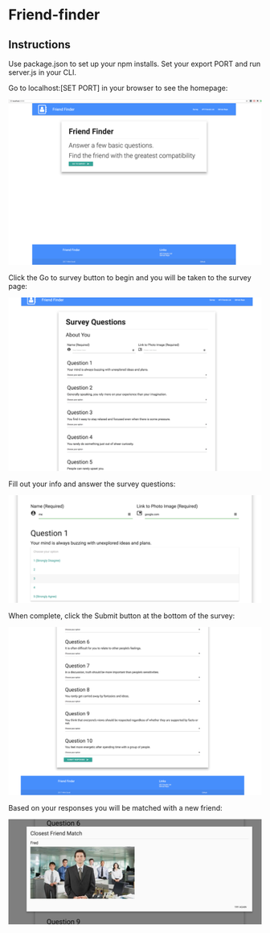 # Friend-finder

## Instructions

Use package.json to set up your npm installs. Set your export PORT and run server.js in your CLI. 

Go to localhost:[SET PORT] in your browser to see the homepage:

![ScreenShot](Image1.png)

Click the Go to survey button to begin and you will be taken to the survey page:


![ScreenShot](Image2.png)

Fill out your info and answer the survey questions:

![ScreenShot](Image4.png)

When complete, click the Submit button at the bottom of the survey:

![ScreenShot](Image3.png)

Based on your responses you will be matched with a new friend:

![ScreenShot](Image5.png)

